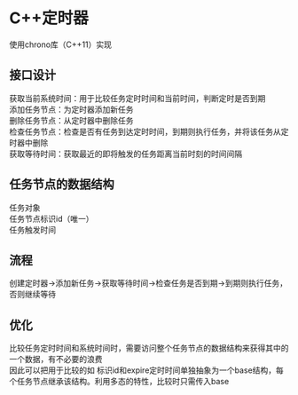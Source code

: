 # C++定时器

使用chrono库（C++11）实现

## 接口设计
获取当前系统时间：用于比较任务定时时间和当前时间，判断定时是否到期  
添加任务节点：为定时器添加新任务    
删除任务节点：从定时器中删除任务  
检查任务节点：检查是否有任务到达定时时间，到期则执行任务，并将该任务从定时器中删除  
获取等待时间：获取最近的即将触发的任务距离当前时刻的时间间隔  

## 任务节点的数据结构
任务对象   
任务节点标识id（唯一）  
任务触发时间  

## 流程
创建定时器->添加新任务->获取等待时间->检查任务是否到期->到期则执行任务，否则继续等待

## 优化
比较任务定时时间和系统时间时，需要访问整个任务节点的数据结构来获得其中的一个数据，有不必要的浪费  
因此可以把用于比较的如 标识id和expire定时时间单独抽象为一个base结构，每个任务节点继承该结构。利用多态的特性，比较时只需传入base  
